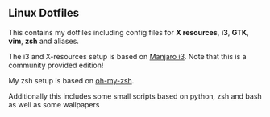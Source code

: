 ## Linux Dotfiles

This contains my dotfiles including config files for **X resources**, **i3**, **GTK**, **vim**, **zsh** and aliases.

The i3 and X-resources setup is based on [Manjaro i3](https://manjaro.org/download/community/i3/). Note that this is a community provided edition!

My zsh setup is based on [oh-my-zsh](https://github.com/robbyrussell/oh-my-zsh).

Additionally this includes some small scripts based on python, zsh and bash as well as some wallpapers
